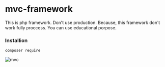 # mvc-framework
This is php framework. Don't use production. Because, this framework don't work fully proccess. You can use educational porpose. 

### Installion

```
composer require 
```

![mvc](https://user-images.githubusercontent.com/90819763/197123407-82047be7-4ae0-4cff-afd9-20a27fab1d38.JPG)
